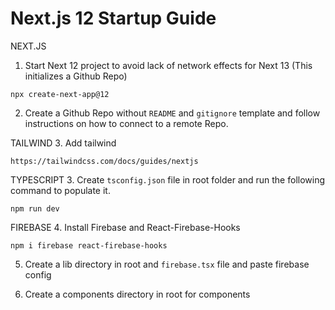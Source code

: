 # Next.js 12 Startup Guide

NEXT.JS
1. Start Next 12 project to avoid lack of network effects for Next 13 (This initializes a Github Repo)
```
npx create-next-app@12
```
2. Create a Github Repo without `README` and `gitignore` template and follow instructions on how to connect to a remote Repo.

TAILWIND
3. Add tailwind
```
https://tailwindcss.com/docs/guides/nextjs
```

TYPESCRIPT
3. Create `tsconfig.json` file in root folder and run the following command to populate it.
```
npm run dev
```

FIREBASE
4. Install Firebase and React-Firebase-Hooks
```
npm i firebase react-firebase-hooks
```

5. Create a lib directory in root and `firebase.tsx` file and paste firebase config

6. Create a components directory in root for components
